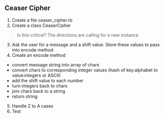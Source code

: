 ## Ceaser Cipher

1. Create a file ceaser_cipher.rb  
2. Create a class CeaserCipher  
> Is this critical? The directions are calling for a new instance.  

3. Ask the user for a message and a shift value. Store these values to pass into encode method    
4. Create an encode method  

  - convert message string into array of chars
  - convert chars to corresponding integer values (hash of key:alphabet to value:integers or ASCII)
  - add the shift value to each number
  - turn integers back to chars
  - join chars back to a string
  - return string

5. Handle Z to A cases
6. Test
